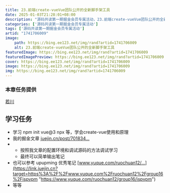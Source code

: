 ```yaml
---
title: 23.前端create-vueVue团队公开的全新脚手架工具
date: 2025-01-03T21:28:01+08:00
description: "源码共读第一期掘金会员专属活动，23.前端create-vueVue团队公开的全新脚手架工具"
categories: ['源码共读第一期掘金会员专属活动']
tags: ['源码共读第一期掘金会员专属活动']
artid: "1741706009"
image:
    path: https://bing.ee123.net/img/rand?artid=1741706009
    alt: 23.前端create-vueVue团队公开的全新脚手架工具
featuredImage: https://bing.ee123.net/img/rand?artid=1741706009
featuredImagePreview: https://bing.ee123.net/img/rand?artid=1741706009
cover: https://bing.ee123.net/img/rand?artid=1741706009
image: https://bing.ee123.net/img/rand?artid=1741706009
img: https://bing.ee123.net/img/rand?artid=1741706009
---
```


### 本章任务提供
[若川](https://juejin.cn/user/1415826704971918)

## 学习任务

-   学习 npm init vue@3 npx 等，学会create-vue使用和原理
-   我的掘金文章 [juejin.cn/post/701834…](https://juejin.cn/post/7018344866811740173 "https://juejin.cn/post/7018344866811740173")
-   -   按照我文章的配置环境和调试源码的方法调试学习
    -   最终可以简单输出笔记
-   也可以参考 upupming 优秀笔记 [www.yuque.com/ruochuan12/…](https://link.juejin.cn?target=https%3A%2F%2Fwww.yuque.com%2Fruochuan12%2Fgroup16%2Fispvpm "https://www.yuque.com/ruochuan12/group16/ispvpm")
-   等等